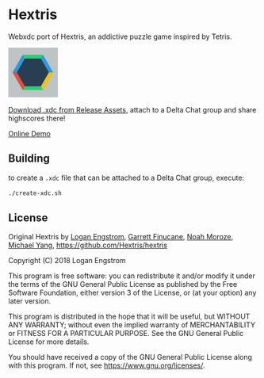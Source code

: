 # Hextris

Webxdc port of Hextris, an addictive puzzle game inspired by Tetris. 

<img src="icon.png" width="100px"><br>

[Download .xdc from Release Assets](https://github.com/webxdc/hextris/releases), attach to a Delta Chat group and share highscores there!

[Online Demo](https://webxdc.github.io/hextris/)


## Building

to create a `.xdc` file that can be attached to a Delta Chat group, execute:

```sh
./create-xdc.sh
```


## License

Original Hextris by
[Logan Engstrom](http://loganengstrom.com/),
[Garrett Finucane](http://github.com/garrettdreyfus),
[Noah Moroze](http://github.com/nmoroze),
[Michael Yang](http://github.com/themichaelyang),
<https://github.com/Hextris/hextris>

Copyright (C) 2018 Logan Engstrom

This program is free software: you can redistribute it and/or modify
it under the terms of the GNU General Public License as published by
the Free Software Foundation, either version 3 of the License, or
(at your option) any later version.

This program is distributed in the hope that it will be useful,
but WITHOUT ANY WARRANTY; without even the implied warranty of
MERCHANTABILITY or FITNESS FOR A PARTICULAR PURPOSE.  See the
GNU General Public License for more details.

You should have received a copy of the GNU General Public License
along with this program.  If not, see <https://www.gnu.org/licenses/>.
